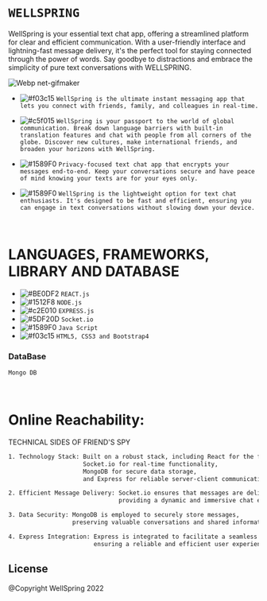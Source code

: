 # ``` WELLSPRING ```
WellSpring is your essential text chat app, offering a streamlined platform for clear and efficient communication. With a user-friendly interface and lightning-fast message delivery, it's the perfect tool for staying connected through the power of words. Say goodbye to distractions and embrace the simplicity of pure text conversations with WELLSPRING.
 
![Webp net-gifmaker](https://user-images.githubusercontent.com/53748350/268569291-e951f4bf-e98a-4737-a77e-b6c14dd65541.gif)
 
   - ![#f03c15](https://via.placeholder.com/15/f03c15/000000?text=+) `WellSpring is the ultimate instant messaging app that lets you connect with friends, family, and colleagues in real-time.`

  -  ![#c5f015](https://via.placeholder.com/15/c5f015/000000?text=+) `WellSpring is your passport to the world of global communication. Break down language barriers with built-in translation features and chat with people from all corners of the globe. Discover new cultures, make international friends, and broaden your horizons with WellSpring.`

  - ![#1589F0](https://via.placeholder.com/15/1589F0/000000?text=+) `Privacy-focused text chat app that encrypts your messages end-to-end. Keep your conversations secure and have peace of mind knowing your texts are for your eyes only.`

  - ![#1589F0](https://via.placeholder.com/15/1589F0/000000?text=+) `WellSpring is the lightweight option for text chat enthusiasts. It's designed to be fast and efficient, ensuring you can engage in text conversations without slowing down your device.`
 
       

 <br>

# LANGUAGES, FRAMEWORKS, LIBRARY AND DATABASE

- ![#BE0DF2](https://via.placeholder.com/15/1589F0/000000?text=+) `REACT.js`
- ![#1512F8](https://via.placeholder.com/15/1589F0/000000?text=+) `NODE.js`
- ![#c2E010](https://via.placeholder.com/15/c5f015/000000?text=+) `EXPRESS.js`
- ![#5DF20D](https://via.placeholder.com/15/f03c15/000000?text=+) `Socket.io`
- ![#1589F0](https://via.placeholder.com/15/1589F0/000000?text=+) `Java Script`
- ![#f03c15](https://via.placeholder.com/15/f03c15/000000?text=+) `HTML5, CSS3 and Bootstrap4`



### DataBase 
```diff
Mongo DB
```

<br>

# Online Reachability:


TECHNICAL SIDES OF FRIEND'S SPY
```sh
1. Technology Stack: Built on a robust stack, including React for the front-end, Node.js for the server,
                     Socket.io for real-time functionality,
                     MongoDB for secure data storage,
                     and Express for reliable server-client communication.

2. Efficient Message Delivery: Socket.io ensures that messages are delivered instantaneously,
                               providing a dynamic and immersive chat experience.

3. Data Security: MongoDB is employed to securely store messages,
                  preserving valuable conversations and shared information.

4. Express Integration: Express is integrated to facilitate a seamless connection between the front-end and back-end,
                        ensuring a reliable and efficient user experience.


```



License
----
@Copyright WellSpring 2022


